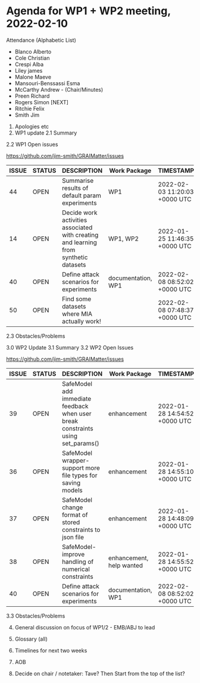 # Agenda for WP1 + WP2 meeting, 2022-02-10

Attendance (Alphabetic List)

* Blanco Alberto
* Cole Christian
* Crespi Alba
* Liley james
* Malone Maeve
* Mansouri-Benssassi Esma
* McCarthy Andrew - (Chair/Minutes)
* Preen Richard
* Rogers Simon [NEXT]
* Ritchie Felix
* Smith Jim

1. Apologies etc
2. WP1 update
2.1 Summary

2.2 WP1 Open issues

https://github.com/jim-smith/GRAIMatter/issues

|ISSUE|STATUS|DESCRIPTION|Work Package|TIMESTAMP|
|-----|------|-----------|------------|---------|
|44|OPEN|Summarise results of default param experiments|WP1|2022-02-03 11:20:03 +0000 UTC|
|14|OPEN|Decide work activities associated with creating and learning from synthetic datasets|WP1, WP2|2022-01-25 11:46:35 +0000 UTC|
|40|OPEN|Define attack scenarios for experiments|documentation, WP1|2022-02-08 08:52:02 +0000 UTC|
|50|OPEN|Find some datasets where MIA actually work!||2022-02-08 07:48:37 +0000 UTC|


2.3 Obstacles/Problems



3.0 WP2 Update
3.1 Summary
3.2 WP2 Open Issues

https://github.com/jim-smith/GRAIMatter/issues

|ISSUE|STATUS|DESCRIPTION|Work Package|TIMESTAMP|
|-----|------|-----------|------------|---------|
|39|OPEN|SafeModel add immediate feedback when user break constraints using set_params()|enhancement|2022-01-28 14:54:52 +0000 UTC|
|36|OPEN|SafeModel wrapper- support more file types for saving models|enhancement|2022-01-28 14:55:10 +0000 UTC|
|37|OPEN|SafeModel change format of stored constraints to json file|enhancement|2022-01-28 14:48:09 +0000 UTC|
|38|OPEN|SafeModel- improve handling of numerical constraints|enhancement, help wanted|2022-01-28 14:55:52 +0000 UTC|
|40|OPEN|Define attack scenarios for experiments|documentation, WP1|2022-02-08 08:52:02 +0000 UTC|

3.3 Obstacles/Problems


4. General discussion on focus of WP1/2 - EMB/ABJ to lead
5. Glossary (all)

6. Timelines for next two weeks
7. AOB
8. Decide on chair / notetaker: Tave? Then Start from the top of the list?
